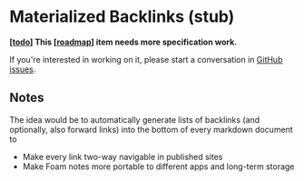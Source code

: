 # Materialized Backlinks (stub)

**[[todo]] This [[roadmap]] item needs more specification work.**

If you're interested in working on it, please start a conversation in [GitHub issues](https://github.com/foambubble/foam/issues).

## Notes

The idea would be to automatically generate lists of backlinks (and optionally, also forward links) into the bottom of every markdown document to

- Make every link two-way navigable in published sites
- Make Foam notes more portable to different apps and long-term storage

[//begin]: # "Autogenerated link references for markdown compatibility"
[todo]: ../todo.md "Todo"
[roadmap]: roadmap.md "Roadmap"
[//end]: # "Autogenerated link references"
